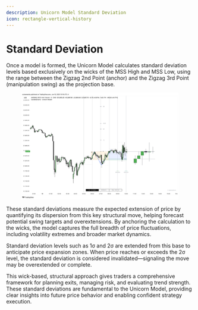 ```yaml
---
description: Unicorn Model Standard Deviation
icon: rectangle-vertical-history
---
```


# Standard Deviation

Once a model is formed, the Unicorn Model calculates standard deviation levels based exclusively on the wicks of the MSS High and MSS Low, using the range between the Zigzag 2nd Point (anchor) and the Zigzag 3rd Point (manipulation swing) as the projection base.

<figure><img src="../../.gitbook/assets/docs-unicorn-010.png" alt=""><figcaption></figcaption></figure>

These standard deviations measure the expected extension of price by quantifying its dispersion from this key structural move, helping forecast potential swing targets and overextensions. By anchoring the calculation to the wicks, the model captures the full breadth of price fluctuations, including volatility extremes and broader market dynamics.

Standard deviation levels such as 1σ and 2σ are extended from this base to anticipate price expansion zones. When price reaches or exceeds the 2σ level, the standard deviation is considered invalidated—signaling the move may be overextended or complete.

This wick-based, structural approach gives traders a comprehensive framework for planning exits, managing risk, and evaluating trend strength. These standard deviations are fundamental to the Unicorn Model, providing clear insights into future price behavior and enabling confident strategy execution.
